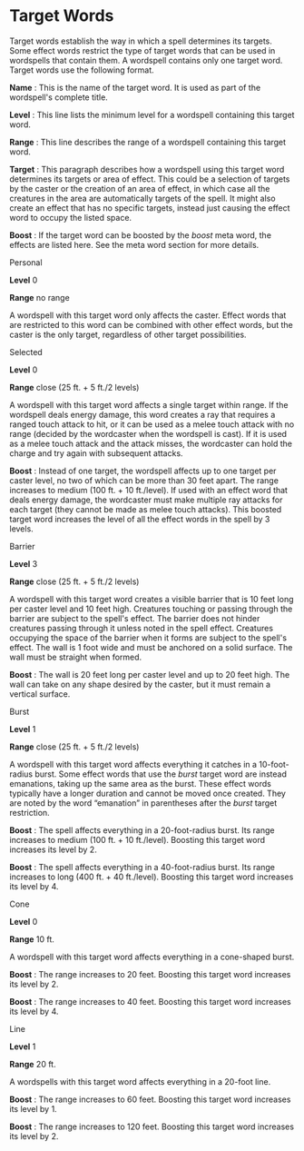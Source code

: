 # Target Words

Target words establish the way in which a spell determines its targets. Some effect words restrict the type of target words that can be used in wordspells that contain them. A wordspell contains only one target word. Target words use the following format.

**Name** : This is the name of the target word. It is used as part of the wordspell's complete title.

**Level** : This line lists the minimum level for a wordspell containing this target word.

**Range** : This line describes the range of a wordspell containing this target word.

**Target** : This paragraph describes how a wordspell using this target word determines its targets or area of effect. This could be a selection of targets by the caster or the creation of an area of effect, in which case all the creatures in the area are automatically targets of the spell. It might also create an effect that has no specific targets, instead just causing the effect word to occupy the listed space.

**Boost** : If the target word can be boosted by the _boost_ meta word, the effects are listed here. See the meta word section for more details.

Personal

**Level** 0

**Range** no range

A wordspell with this target word only affects the caster. Effect words that are restricted to this word can be combined with other effect words, but the caster is the only target, regardless of other target possibilities.

Selected

**Level** 0

**Range** close (25 ft. + 5 ft./2 levels)

A wordspell with this target word affects a single target within range. If the wordspell deals energy damage, this word creates a ray that requires a ranged touch attack to hit, or it can be used as a melee touch attack with no range (decided by the wordcaster when the wordspell is cast). If it is used as a melee touch attack and the attack misses, the wordcaster can hold the charge and try again with subsequent attacks.

**Boost** : Instead of one target, the wordspell affects up to one target per caster level, no two of which can be more than 30 feet apart. The range increases to medium (100 ft. + 10 ft./level). If used with an effect word that deals energy damage, the wordcaster must make multiple ray attacks for each target (they cannot be made as melee touch attacks). This boosted target word increases the level of all the effect words in the spell by 3 levels.

Barrier

**Level** 3

**Range** close (25 ft. + 5 ft./2 levels)

A wordspell with this target word creates a visible barrier that is 10 feet long per caster level and 10 feet high. Creatures touching or passing through the barrier are subject to the spell's effect. The barrier does not hinder creatures passing through it unless noted in the spell effect. Creatures occupying the space of the barrier when it forms are subject to the spell's effect. The wall is 1 foot wide and must be anchored on a solid surface. The wall must be straight when formed.

**Boost** : The wall is 20 feet long per caster level and up to 20 feet high. The wall can take on any shape desired by the caster, but it must remain a vertical surface.

Burst

**Level** 1

**Range** close (25 ft. + 5 ft./2 levels)

A wordspell with this target word affects everything it catches in a 10-foot-radius burst. Some effect words that use the _burst_ target word are instead emanations, taking up the same area as the burst. These effect words typically have a longer duration and cannot be moved once created. They are noted by the word “emanation” in parentheses after the _burst_ target restriction.

**Boost** : The spell affects everything in a 20-foot-radius burst. Its range increases to medium (100 ft. + 10 ft./level). Boosting this target word increases its level by 2.

**Boost** : The spell affects everything in a 40-foot-radius burst. Its range increases to long (400 ft. + 40 ft./level). Boosting this target word increases its level by 4.

Cone

**Level** 0

**Range** 10 ft.

A wordspell with this target word affects everything in a cone-shaped burst.

**Boost** : The range increases to 20 feet. Boosting this target word increases its level by 2.

**Boost** : The range increases to 40 feet. Boosting this target word increases its level by 4.

Line

**Level** 1

**Range** 20 ft.

A wordspells with this target word affects everything in a 20-foot line.

**Boost** : The range increases to 60 feet. Boosting this target word increases its level by 1.

**Boost** : The range increases to 120 feet. Boosting this target word increases its level by 2.

